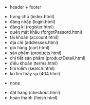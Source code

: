 * header + footer
- trang chủ (index.html)
- đăng nhập (login.html)
- đăng kí (register.html)
- quên mật khẩu (forgotPassord.html)
- tài khoản (account.html)
- địa chỉ (addresses.html)
- giỏ hàng (cart.html)
- sản phẩm (products.html)
- chi tiết sản phẩm (productDetail.html)
- điều khoản (terms.html)
- tìm kiếm (search.html) 
- ko tìm thấy sp (404.html)


* none
- đặt hàng (checkout.html)
- hoàn thành (finish.html)
